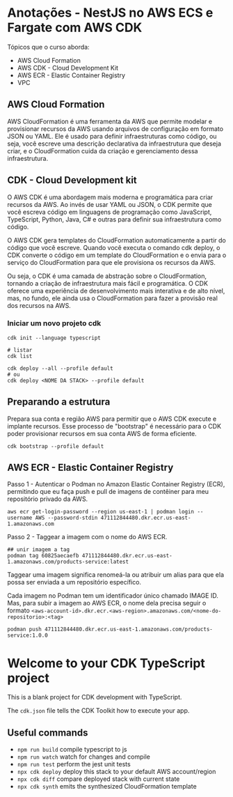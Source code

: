 # Anotações - NestJS no AWS ECS e Fargate com AWS CDK
Tópicos que o curso aborda:
- AWS Cloud Formation
- AWS CDK - Cloud Development Kit
- AWS ECR - Elastic Container Registry
- VPC 

## AWS Cloud Formation

AWS CloudFormation é uma ferramenta da AWS que permite modelar e provisionar recursos da AWS usando arquivos de configuração em formato JSON ou YAML. Ele é usado para definir infraestruturas como código, ou seja, você escreve uma descrição declarativa da infraestrutura que deseja criar, e o CloudFormation cuida da criação e gerenciamento dessa infraestrutura.

## CDK - Cloud Development kit
O AWS CDK é uma abordagem mais moderna e programática para criar recursos da AWS. Ao invés de usar YAML ou JSON, o CDK permite que você escreva código em linguagens de programação como JavaScript, TypeScript, Python, Java, C# e outras para definir sua infraestrutura como código.

O AWS CDK gera templates do CloudFormation automaticamente a partir do código que você escreve. Quando você executa o comando cdk deploy, o CDK converte o código em um template do CloudFormation e o envia para o serviço do CloudFormation para que ele provisiona os recursos da AWS.

Ou seja, o CDK é uma camada de abstração sobre o CloudFormation, tornando a criação de infraestrutura mais fácil e programática. O CDK oferece uma experiência de desenvolvimento mais interativa e de alto nível, mas, no fundo, ele ainda usa o CloudFormation para fazer a provisão real dos recursos na AWS.

### Iniciar um novo projeto cdk
```shell
cdk init --language typescript

# listar 
cdk list

cdk deploy --all --profile default
# ou 
cdk deploy <NOME DA STACK> --profile default
```

## Preparando a estrutura
Prepara sua conta e região AWS para permitir que o AWS CDK execute e implante recursos. Esse processo de "bootstrap" é necessário para o CDK poder provisionar recursos em sua conta AWS de forma eficiente.
```shell
cdk bootstrap --profile default 
```

## AWS ECR - Elastic Container Registry 

Passo 1 - Autenticar o Podman no Amazon Elastic Container Registry (ECR), permitindo que eu faça push e pull de imagens de contêiner para meu repositório privado da AWS.
```shell
aws ecr get-login-password --region us-east-1 | podman login --username AWS --password-stdin 471112844480.dkr.ecr.us-east-1.amazonaws.com
```

Passo 2 - Taggear a imagem com o nome do AWS ECR.
```shell
## unir imagem a tag
podman tag 60825aecaefb 471112844480.dkr.ecr.us-east-1.amazonaws.com/products-service:latest
```
Taggear uma imagem significa renomeá-la ou atribuir um alias para que ela possa ser enviada a um repositório específico.

Cada imagem no Podman tem um identificador único chamado IMAGE ID. Mas, para subir a imagem ao AWS ECR, o nome dela precisa seguir o formato `<aws-account-id>.dkr.ecr.<aws-region>.amazonaws.com/<nome-do-repositorio>:<tag>`


```shell
podman push 471112844480.dkr.ecr.us-east-1.amazonaws.com/products-service:1.0.0
```

# Welcome to your CDK TypeScript project

This is a blank project for CDK development with TypeScript.

The `cdk.json` file tells the CDK Toolkit how to execute your app.

## Useful commands

* `npm run build`   compile typescript to js
* `npm run watch`   watch for changes and compile
* `npm run test`    perform the jest unit tests
* `npx cdk deploy`  deploy this stack to your default AWS account/region
* `npx cdk diff`    compare deployed stack with current state
* `npx cdk synth`   emits the synthesized CloudFormation template
